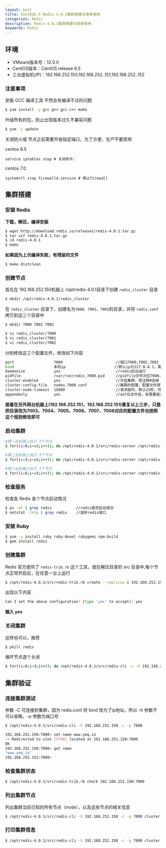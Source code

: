 ```yaml
---
layout: post
title: CentOS6.5 Redis-4.0.1集群搭建与简单使用
categories: Redis
description: Redis-4.0.1集群搭建与简单使用
keywords: Redis
---
```


## 环境

 - VMware版本号：12.0.0
 - CentOS版本：CentOS release 6.5
 - 三台虚拟机(IP)：192.168.252.150,192.168.252..151,192.168.252..152

### 注意事项
 

安裝 GCC 编译工具 不然会有编译不过的问题

```sh
$ yum install -y gcc g++ gcc-c++ make
```

升级所有的包，防止出现版本过久不兼容问题

```sh
$ yum -y update
```

关闭防火墙 节点之前需要开放指定端口，为了方便，生产不要禁用

centos 6.5

```
service iptables stop # 关闭命令：
```

centos 7.0
```
systemctl stop firewalld.service # 停止firewall
```



## 集群搭建

### 安装 Redis

**下载，解压，编译安装**

```sh
$ wget http://download.redis.io/releases/redis-4.0.1.tar.gz
$ tar xzf redis-4.0.1.tar.gz
$ cd redis-4.0.1
$ make
```

**如果因为上次编译失败，有残留的文件**
 
```sh
$ make distclean
```


### 创建节点

首先在 192.168.252.150机器上 /opt/redis-4.0.1目录下创建 `redis_cluster` 目录

```sh
$ mkdir /opt/redis-4.0.1/redis_cluster
```

在 `redis_cluster` 目录下，创建名为`7000、7001、7002`的目录，并将 `redis.conf` 拷贝到这三个目录中

```sh
$ mkdir 7000 7001 7002

$ vi redis_cluster/7000
$ vi redis_cluster/7001
$ vi redis_cluster/7002
```

分别修改这三个配置文件，修改如下内容
 
```sh
port                  7000                        //端口7000,7002,7003        
bind                  本机ip                      //默认ip为127.0.0.1，需要改为其他节点机器可访问的ip，否则创建集群时无法访问对应的端口，无法创建集群
daemonize             yes                         //redis后台运行
pidfile               /var/run/redis_7000.pid     //pidfile文件对应7000，7001，7002
cluster-enabled       yes                         //开启集群，把注释#去掉
cluster-config-file   nodes_7000.conf             //集群的配置，配置文件首次启动自动生成 7000，7001，7002
cluster-node-timeout  15000                       //请求超时，默认15秒，可自行设置
appendonly            yes                         //aof日志开启，有需要就开启，它会每次写操作都记录一条日志　
```

**接着在另外两台机器上(192.168.252.151，192.168.252.151)重复以上三步，只是把目录改为7003、7004、7005、7006、7007、7008对应的配置文件也按照这个规则修改即可**



### 启动集群

```sh
#第一台机器上执行 3个节点
$ for((i=0;i<=3;i++)); do /opt/redis-4.0.1/src/redis-server /opt/redis-4.0.1/redis_cluster/700$i/redis.conf; done

#第二台机器上执行 3个节点
$ for((i=3;i<=3;i++)); do /opt/redis-4.0.1/src/redis-server /opt/redis-4.0.1/redis_cluster/700$i/redis.conf; done
                     
#第三台机器上执行 3个节点 
$ for((i=6;i<=3;i++)); do /opt/redis-4.0.1/src/redis-server /opt/redis-4.0.1/redis_cluster/700$i/redis.conf; done
```

### 检查服务

检查各 Redis 各个节点启动情况
 
```sh
$ ps -ef | grep redis           //redis是否启动成功
$ netstat -tnlp | grep redis    //监听redis端口
```

### 安装 Ruby

```sh
$ yum -y install ruby ruby-devel rubygems rpm-build
$ gem install redis
```

### 创建集群
 
Redis 官方提供了 `redis-trib.rb` 这个工具，就在解压目录的 src 目录中,每个节点正常开启后，在任意一台上运行
 
```sh
$ /opt/redis-4.0.1/src/redis-trib.rb create --replicas 1 192.168.252.150:7000 192.168.252.150:7001 192.168.252.150:7002 192.168.252.151:7003 192.168.252.151:7004 192.168.252.151:7005 192.168.252.152:7006 192.168.252.152:7007 192.168.252.152:7008
```

出现以下内容

```sh
Can I set the above configuration? (type 'yes' to accept): yes
```

**输入 yes**




### 关闭集群

这样也可以，推荐

```sh
$ pkill redis
```


循环节点逐个关闭

```sh
$ for((i=0;i<3;i++)); do /opt/redis-4.0.1/src/redis-cli -c -h 192.168.252.150 -p 700$i shutdown; done
```


## 集群验证

 
### 连接集群测试
 
参数 -C 可连接到集群，因为 redis.conf 将 bind 改为了ip地址，所以 -h 参数不可以省略，-p 参数为端口号
 
```sh
$ /opt/redis-4.0.1/src/redis-cli -h 192.168.252.150 -c -p 7000

192.168.252.150:7000> set name www.ymq.io
-> Redirected to slot [5798] located at 192.168.252.150:7000
OK
192.168.252.150:7000> get name
"www.ymq.io"
192.168.252.153:7000>
```

### 检查集群状态
 
```sh
$ /opt/redis-4.0.1/src/redis-trib.rb check 192.168.252.150:7000
```

### 列出集群节点

列出集群当前已知的所有节点（node），以及这些节点的相关信息
 
```sh
$ /opt/redis-4.0.1/src/redis-cli -h 192.168.252.150 -c -p 7000 cluster nodes_7000
```
### 打印集群信息 
 
```sh
$ /opt/redis-4.0.1/src/redis-cli -h 192.168.252.150 -c -p 7000 cluster info
```



